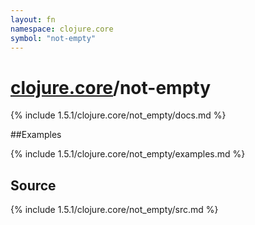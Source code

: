 ```yaml
---
layout: fn
namespace: clojure.core
symbol: "not-empty"
---
```


# [clojure.core](../)/not-empty

{% include 1.5.1/clojure.core/not_empty/docs.md %}

##Examples

{% include 1.5.1/clojure.core/not_empty/examples.md %}
## Source
{% include 1.5.1/clojure.core/not_empty/src.md %}

